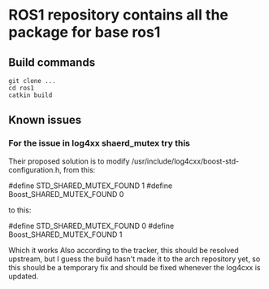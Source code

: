 # ROS1 repository contains all the package for base ros1

## Build commands
```
git clone ...
cd ros1
catkin build
```

## Known issues
### For the issue in log4xx shaerd_mutex try this
Their proposed solution is to modify /usr/include/log4cxx/boost-std-configuration.h, from this:

#define STD_SHARED_MUTEX_FOUND 1
#define Boost_SHARED_MUTEX_FOUND 0

to this:

#define STD_SHARED_MUTEX_FOUND 0
#define Boost_SHARED_MUTEX_FOUND 1

Which it works
Also according to the tracker, this should be resolved upstream, but I guess the build hasn't made it to the arch repository yet, so this should be a temporary fix and should be fixed whenever the log4cxx is updated.